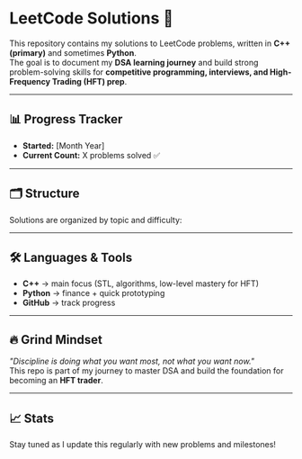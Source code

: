 # LeetCode Solutions 🚀

This repository contains my solutions to LeetCode problems, written in **C++ (primary)** and sometimes **Python**.  
The goal is to document my **DSA learning journey** and build strong problem-solving skills for **competitive programming, interviews, and High-Frequency Trading (HFT) prep**.

---

## 📊 Progress Tracker
- **Started:** [Month Year]
- **Current Count:** X problems solved ✅  

---

## 🗂️ Structure
Solutions are organized by topic and difficulty:

---

## 🛠️ Languages & Tools
- **C++** → main focus (STL, algorithms, low-level mastery for HFT)
- **Python** → finance + quick prototyping
- **GitHub** → track progress

---

## 🔥 Grind Mindset
_"Discipline is doing what you want most, not what you want now."_  
This repo is part of my journey to master DSA and build the foundation for becoming an **HFT trader**.  

---

## 📈 Stats
Stay tuned as I update this regularly with new problems and milestones!
